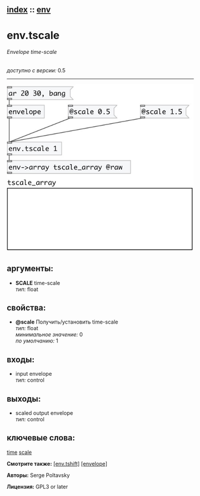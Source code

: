 [index](index.html) :: [env](category_env.html)
---

# env.tscale

###### Envelope time-scale

*доступно с версии:* 0.5

---




[![example](../examples/img/env.tscale.jpg)](../examples/pd/env.tscale.pd)



## аргументы:

* **SCALE**
time-scale<br>
_тип:_ float<br>





## свойства:

* **@scale** 
Получить/установить time-scale<br>
_тип:_ float<br>
_минимальное значение:_ 0<br>
_по умолчанию:_ 1<br>



## входы:

* input envelope<br>
_тип:_ control



## выходы:

* scaled output envelope<br>
_тип:_ control



## ключевые слова:

[time](keywords/time.html)
[scale](keywords/scale.html)



**Смотрите также:**
[\[env.tshift\]](env.tshift.html)
[\[envelope\]](envelope.html)




**Авторы:** Serge Poltavsky




**Лицензия:** GPL3 or later





